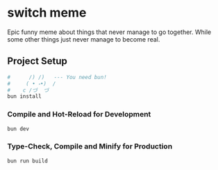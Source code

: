# switch meme
Epic funny meme about things that never manage to go together.
While some other things just never manage to become real.


## Project Setup

```sh
#      /) /)   --- You need bun!
#     ( • ༝•)  /
#    c /づ  づ
bun install
```

### Compile and Hot-Reload for Development

```sh
bun dev
```

### Type-Check, Compile and Minify for Production

```sh
bun run build
```

